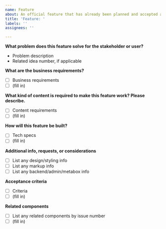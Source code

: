 ```yaml
---
name: Feature
about: An official feature that has already been planned and accepted as part of strategy.
title: 'Feature: '
labels: ''
assignees: ''

---
```


**What problem does this feature solve for the stakeholder or user?**

* Problem description
* Related idea number, if applicable

**What are the business requirements?**

- [ ] Business requirements
- [ ] (fill in)

**What kind of content is required to make this feature work? Please describe.**

- [ ] Content requirements
- [ ] (fill in)

**How will this feature be built?**

- [ ] Tech specs
- [ ] (fill in)

**Additional info, requests, or considerations**
- [ ] List any design/styling info
- [ ] List any markup info
- [ ] List any backend/admin/metabox info

**Acceptance criteria**

- [ ] Criteria
- [ ] (fill in)

**Related components**

- [ ] List any related components by issue number
- [ ] (fill in)
